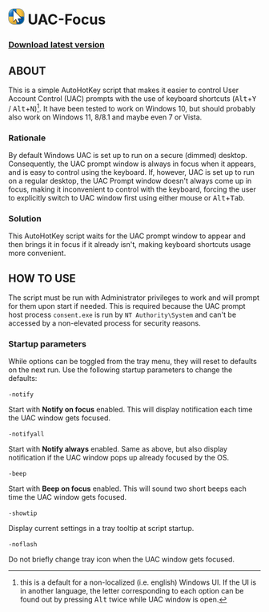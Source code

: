 # ![icon](assets/icon.png?raw=true) UAC-Focus

### [Download latest version](https://github.com/lightproof/UAC-Focus/releases/latest/download/UAC-Focus.exe)

## ABOUT

This is a simple AutoHotKey script that makes it easier to control User Account Control (UAC) prompts with the use of keyboard shortcuts (<kbd>Alt</kbd>+<kbd>Y</kbd> / <kbd>Alt</kbd>+<kbd>N</kbd>)[^1]. It have been tested to work on Windows 10, but should probably also work on Windows 11, 8/8.1 and maybe even 7 or Vista.

### Rationale

By default Windows UAC is set up to run on a secure (dimmed) desktop. Consequently, the UAC prompt window is always in focus when it appears, and is easy to control using the keyboard. If, however, UAC is set up to run on a regular desktop, the UAC Prompt window doesn't always come up in focus, making it inconvenient to control with the keyboard, forcing the user to explicitly switch to UAC window first using either mouse or <kbd>Alt</kbd>+<kbd>Tab</kbd>.

### Solution

This AutoHotKey script waits for the UAC prompt window to appear and then brings it in focus if it already isn't, making keyboard shortcuts usage more convenient.

## HOW TO USE

The script must be run with Administrator privileges to work and will prompt for them upon start if needed. This is required because the UAC prompt host process `consent.exe` is run by `NT Authority\System` and can't be accessed by a non-elevated process for security reasons.

### Startup parameters

While options can be toggled from the tray menu, they will reset to defaults on the next run. Use the following startup parameters to change the defaults:

`-notify`

Start with **Notify on focus** enabled. This will display notification each time the UAC window gets focused.

`-notifyall`

Start with **Notify always** enabled. Same as above, but also display notification if the UAC window pops up already focused by the OS.

`-beep`

Start with **Beep on focus** enabled. This will sound two short beeps each time the UAC window gets focused.

[comment]: # (`-beepall`)

[comment]: # (Same as above, but also beep once when the UAC window pops up already focused by the OS.)

`-showtip`

Display current settings in a tray tooltip at script startup.

`-noflash`

Do not briefly change tray icon when the UAC window gets focused.

[^1]: this is a default for a non-localized (i.e. english) Windows UI. If the UI is in another language, the letter corresponding to each option can be found out by pressing <kbd>Alt</kbd> twice while UAC window is open.